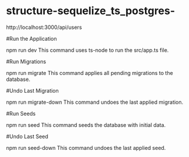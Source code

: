 # structure-sequelize_ts_postgres-

 http://localhost:3000/api/users

#Run the Application


npm run dev
This command uses ts-node to run the src/app.ts file.

#Run Migrations


npm run migrate
This command applies all pending migrations to the database.

#Undo Last Migration


npm run migrate-down
This command undoes the last applied migration.

#Run Seeds


npm run seed
This command seeds the database with initial data.

#Undo Last Seed

npm run seed-down
This command undoes the last applied seed.